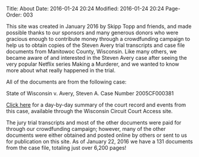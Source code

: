 Title: About
Date: 2016-01-24 20:24
Modified: 2016-01-24 20:24
Page-Order: 003

This site was created in January 2016 by Skipp Topp and friends, and made possible thanks to our sponsors and many generous donors who were gracious enough to contribute money through a crowdfunding campaign to help us to obtain copies of the Steven Avery trial transcripts and case file documents from Manitowoc County, Wisconsin. Like many others, we became aware of and interested in the Steven Avery case after seeing the very popular Netflix series Making a Murderer, and we wanted to know more about what really happened in the trial.

All of the documents are from the following case:

State of Wisconsin v. Avery, Steven A.
Case Number 2005CF000381

[Click here](http://wcca.wicourts.gov/caseDetails.do;jsessionid=C34454149CE6A2451A36F99FAE03989F.render6?caseNo=2005CF000381&countyNo=36&cacheId=A1B7BA63B96CCAB4C1D5C63BC7636E96&recordCount=16&offset=12) for a day-by-day summary of the court record and events from this case, available through the Wisconsin Circuit Court Access site.

The jury trial transcripts and most of the other documents were paid for through our crowdfunding campaign; however, many of the other documents were either obtained and posted online by others or sent to us for publication on this site. As of January 22, 2016 we have a 131 documents from the case file, totaling just over 6,200 pages!